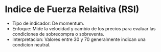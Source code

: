 # Indice de Fuerza Relaitiva (RSI)

-   Tipo de indicador: De momentum.
-   Enfoque: Mide la velocidad y cambio de los precios para evaluar las condiciones de sobrecompra o sobreventa.
-   Interpretacion: Valores entre 30 y 70 generalmente indican una condicion neutral.